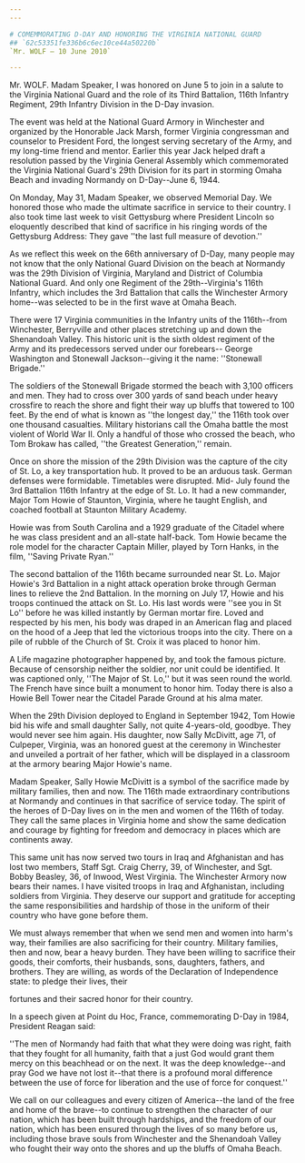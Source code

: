 ```yaml
---
---

# COMEMMORATING D-DAY AND HONORING THE VIRGINIA NATIONAL GUARD
## `62c53351fe336b6c6ec10ce44a50220b`
`Mr. WOLF — 10 June 2010`

---
```



Mr. WOLF. Madam Speaker, I was honored on June 5 to join in a salute 
to the Virginia National Guard and the role of its Third Battalion, 
116th Infantry Regiment, 29th Infantry Division in the D-Day invasion.

The event was held at the National Guard Armory in Winchester and 
organized by the Honorable Jack Marsh, former Virginia congressman and 
counselor to President Ford, the longest serving secretary of the Army, 
and my long-time friend and mentor. Earlier this year Jack helped draft 
a resolution passed by the Virginia General Assembly which commemorated 
the Virginia National Guard's 29th Division for its part in storming 
Omaha Beach and invading Normandy on D-Day--June 6, 1944.

On Monday, May 31, Madam Speaker, we observed Memorial Day. We 
honored those who made the ultimate sacrifice in service to their 
country. I also took time last week to visit Gettysburg where President 
Lincoln so eloquently described that kind of sacrifice in his ringing 
words of the Gettysburg Address: They gave ''the last full measure of 
devotion.''

As we reflect this week on the 66th anniversary of D-Day, many people 
may not know that the only National Guard Division on the beach at 
Normandy was the 29th Division of Virginia, Maryland and District of 
Columbia National Guard. And only one Regiment of the 29th--Virginia's 
116th Infantry, which includes the 3rd Battalion that calls the 
Winchester Armory home--was selected to be in the first wave at Omaha 
Beach.

There were 17 Virginia communities in the Infantry units of the 
116th--from Winchester, Berryville and other places stretching up and 
down the Shenandoah Valley. This historic unit is the sixth oldest 
regiment of the Army and its predecessors served under our forebears--
George Washington and Stonewall Jackson--giving it the name: 
''Stonewall Brigade.''

The soldiers of the Stonewall Brigade stormed the beach with 3,100 
officers and men. They had to cross over 300 yards of sand beach under 
heavy crossfire to reach the shore and fight their way up bluffs that 
towered to 100 feet. By the end of what is known as ''the longest 
day,'' the 116th took over one thousand casualties. Military historians 
call the Omaha battle the most violent of World War II. Only a handful 
of those who crossed the beach, who Tom Brokaw has called, ''the 
Greatest Generation,'' remain.

Once on shore the mission of the 29th Division was the capture of the 
city of St. Lo, a key transportation hub. It proved to be an arduous 
task. German defenses were formidable. Timetables were disrupted. Mid-
July found the 3rd Battalion 116th Infantry at the edge of St. Lo. It 
had a new commander, Major Tom Howie of Staunton, Virginia, where he 
taught English, and coached football at Staunton Military Academy.

Howie was from South Carolina and a 1929 graduate of the Citadel 
where he was class president and an all-state half-back. Tom Howie 
became the role model for the character Captain Miller, played by Torn 
Hanks, in the film, ''Saving Private Ryan.''


The second battalion of the 116th became surrounded near St. Lo. 
Major Howie's 3rd Battalion in a night attack operation broke through 
German lines to relieve the 2nd Battalion. In the morning on July 17, 
Howie and his troops continued the attack on St. Lo. His last words 
were ''see you in St Lo'' before he was killed instantly by German 
mortar fire. Loved and respected by his men, his body was draped in an 
American flag and placed on the hood of a Jeep that led the victorious 
troops into the city. There on a pile of rubble of the Church of St. 
Croix it was placed to honor him.

A Life magazine photographer happened by, and took the famous 
picture. Because of censorship neither the soldier, nor unit could be 
identified. It was captioned only, ''The Major of St. Lo,'' but it was 
seen round the world. The French have since built a monument to honor 
him. Today there is also a Howie Bell Tower near the Citadel Parade 
Ground at his alma mater.

When the 29th Division deployed to England in September 1942, Tom 
Howie bid his wife and small daughter Sally, not quite 4-years-old, 
goodbye. They would never see him again. His daughter, now Sally 
McDivitt, age 71, of Culpeper, Virginia, was an honored guest at the 
ceremony in Winchester and unveiled a portrait of her father, which 
will be displayed in a classroom at the armory bearing Major Howie's 
name.

Madam Speaker, Sally Howie McDivitt is a symbol of the sacrifice made 
by military families, then and now. The 116th made extraordinary 
contributions at Normandy and continues in that sacrifice of service 
today. The spirit of the heroes of D-Day lives on in the men and women 
of the 116th of today. They call the same places in Virginia home and 
show the same dedication and courage by fighting for freedom and 
democracy in places which are continents away.

This same unit has now served two tours in Iraq and Afghanistan and 
has lost two members, Staff Sgt. Craig Cherry, 39, of Winchester, and 
Sgt. Bobby Beasley, 36, of Inwood, West Virginia. The Winchester Armory 
now bears their names. I have visited troops in Iraq and Afghanistan, 
including soldiers from Virginia. They deserve our support and 
gratitude for accepting the same responsibilities and hardship of those 
in the uniform of their country who have gone before them.

We must always remember that when we send men and women into harm's 
way, their families are also sacrificing for their country. Military 
families, then and now, bear a heavy burden. They have been willing to 
sacrifice their goods, their comforts, their husbands, sons, daughters, 
fathers, and brothers. They are willing, as words of the Declaration of 
Independence state: to pledge their lives, their


fortunes and their sacred honor for their country.

In a speech given at Point du Hoc, France, commemorating D-Day in 
1984, President Reagan said:


''The men of Normandy had faith that what they were doing was right, 
faith that they fought for all humanity, faith that a just God would 
grant them mercy on this beachhead or on the next. It was the deep 
knowledge--and pray God we have not lost it--that there is a profound 
moral difference between the use of force for liberation and the use of 
force for conquest.''


We call on our colleagues and every citizen of America--the land of 
the free and home of the brave--to continue to strengthen the character 
of our nation, which has been built through hardships, and the freedom 
of our nation, which has been ensured through the lives of so many 
before us, including those brave souls from Winchester and the 
Shenandoah Valley who fought their way onto the shores and up the 
bluffs of Omaha Beach.
